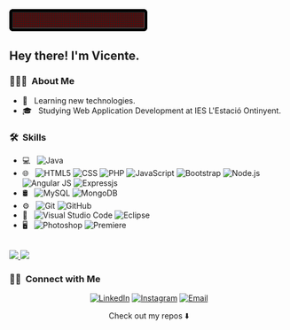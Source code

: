 
<img src="https://raw.githubusercontent.com/vicnx/vicnx/main/signbot.gif">

<h2> Hey there! I'm Vicente.</h2>

<h3> 👨🏻‍💻 &nbsp;About Me </h3>

- 🤔 &nbsp; Learning new technologies.
- 🎓 &nbsp; Studying Web Application Development at IES L'Estació Ontinyent.

<h3> 🛠 &nbsp;Skills</h3>

- 💻 &nbsp;
  ![Java](https://img.shields.io/badge/-Java-333333?style=flat&logo=Java&logoColor=007396)
- 🌐 &nbsp;
  ![HTML5](https://img.shields.io/badge/-HTML5-333333?style=flat&logo=HTML5)
  ![CSS](https://img.shields.io/badge/-CSS-333333?style=flat&logo=CSS3&logoColor=1572B6)
  ![PHP](  https://img.shields.io/badge/-PHP%20OOP-333333?style=flat&logo=php)
  ![JavaScript](https://img.shields.io/badge/-JavaScript-333333?style=flat&logo=javascript)
  ![Bootstrap](https://img.shields.io/badge/-Bootstrap-333333?style=flat&logo=bootstrap&logoColor=563D7C)
  ![Node.js](https://img.shields.io/badge/-Node.js-333333?style=flat&logo=node.js)
  ![Angular JS](https://img.shields.io/badge/-Angularjs-333333?style=flat&logo=angularjs)
  ![Expressjs](https://img.shields.io/badge/-ExpressJS-333333?style=flat)
- 🛢 &nbsp;
  ![MySQL](https://img.shields.io/badge/-MySQL-333333?style=flat&logo=mysql)
  ![MongoDB](https://img.shields.io/badge/-MongoDB-333333?style=flat&logo=mongodb)
- ⚙️ &nbsp;
  ![Git](https://img.shields.io/badge/-Git-333333?style=flat&logo=git)
  ![GitHub](https://img.shields.io/badge/-GitHub-333333?style=flat&logo=github)
- 🔧 &nbsp;
  ![Visual Studio Code](https://img.shields.io/badge/-Visual%20Studio%20Code-333333?style=flat&logo=visual-studio-code&logoColor=007ACC)
  ![Eclipse](https://img.shields.io/badge/-Eclipse-333333?style=flat&logo=eclipse-ide&logoColor=2C2255)
- 🖥 &nbsp;
  ![Photoshop](https://img.shields.io/badge/-Photoshop-333333?style=flat&logo=adobe-photoshop)
  ![Premiere](https://img.shields.io/badge/-Premiere-333333?style=flat&logo=adobe-premiere-pro)

<br/>

<a href="https://github.com/vicnx">
  <img height="180em" src="https://github-readme-stats.vercel.app/api?username=vicnx&show_icons=true" />
  <img height="180em" src="https://github-readme-stats.vercel.app/api/top-langs/?username=vicnx&layout=compact" />
</a>

<br/>

<h3> 🤝🏻 &nbsp;Connect with Me </h3>

<p align="center">
<a href="https://www.linkedin.com/in/vicnx/"><img alt="LinkedIn" src="https://img.shields.io/badge/LinkedIn-Vicente%20Andani-blue?style=flat-square&logo=linkedin"></a>
<a href="https://www.instagram.com/xente57_/"><img alt="Instagram" src="https://img.shields.io/badge/Instagram-xente57-blue?style=flat-square&logo=instagram"></a>
<a href="mailto:andanivicente@gmail.com"><img alt="Email" src="https://img.shields.io/badge/Email-andanivicente@gmail.com-blue?style=flat-square&logo=gmail"></a>
</p>

<p align="center">
Check out my repos ⬇️  
</p>
